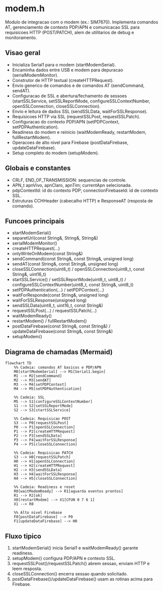 # modem.h

Modulo de integracao com o modem (ex.: SIM7670). Implementa comandos AT, gerenciamento de contexto PDP/APN e comunicacao SSL para requisicoes HTTP (POST/PATCH), alem de utilitarios de debug e monitoramento.

## Visao geral
- Inicializa Serial1 para o modem (startModemSerial).
- Encaminha dados entre USB e modem para depuracao (serialModemMonitor).
- Construtor de HTTP textual (createHTTPRequest).
- Envio generico de comandos e de comandos AT (sendCommand, sendAT).
- Configuracao de SSL e abertura/fechamento de sessoes (startSSLService, setSSLReportMode, configureSSLContextNumber, openSSLConnection, closeSSLConnection).
- Envio e leitura de dados SSL (sendSSLData, waitForSSLResponse).
- Requisicoes HTTP via SSL (requestSSLPost, requestSSLPatch).
- Configuracao do contexto PDP/APN (setPDPContext, setPDPAuthentication).
- Readiness do modem e reinicio (waitModemReady, restartModem, fullRestartModem).
- Operacoes de alto nivel para Firebase (postDataFirebase, updateDataFirebase).
- Setup completo do modem (setupModem).

## Globais e constantes
- CRLF, END_OF_TRANSMISSION: sequencias de controle.
- APN_t apnVivo, apnClaro, apnTim; currentApn selecionada.
- pdpContextId: id do contexto PDP; connectionFirebaseId: id de contexto SSL.
- Estruturas CCHHeader (cabecalho HTTP) e ResponseAT (resposta de comando).

## Funcoes principais
- startModemSerial()
- separetUrl(const String&, String&, String&)
- serialModemMonitor()
- createHTTPRequest(...)
- onlyWriteOnModem(const String&)
- sendCommand(const String&, const String&, unsigned long)
- sendAT(const String&, const String&, unsigned long)
- closeSSLConnection(uint8_t) / openSSLConnection(uint8_t, const String&, uint16_t)
- startSSLService() / setSSLReportMode(uint8_t, uint8_t) / configureSSLContextNumber(uint8_t, const String&, uint8_t)
- setPDPAuthentication(...) / setPDPContext(...)
- waitForResponde(const String&, unsigned long)
- waitForSSLResponse(unsigned long)
- sendSSLData(uint8_t, uint16_t, const String&)
- requestSSLPost(...) / requestSSLPatch(...)
- waitModemReady()
- restartModem() / fullRestartModem()
- postDataFirebase(const String&, const String&) / updateDataFirebase(const String&, const String&)
- setupModem()

## Diagrama de chamadas (Mermaid)
```mermaid
flowchart TD
    %% Cadeia: comandos AT basicos e PDP/APN
    M0[startModemSerial] --> M1[Serial1.begin]
    M1 --> M2[sendCommand]
    M2 --> M3[sendAT]
    M3 --> M4[setPDPContext]
    M4 --> M5[setPDPAuthentication]

    %% Cadeia: SSL
    M5 --> S1[configureSSLContextNumber]
    S1 --> S2[setSSLReportMode]
    S2 --> S3[startSSLService]

    %% Cadeia: Requisicao POST
    S3 --> P0[requestSSLPost]
    P0 --> P1[openSSLConnection]
    P1 --> P2[createHTTPRequest]
    P2 --> P3[sendSSLData]
    P3 --> P4[waitForSSLResponse]
    P4 --> P5[closeSSLConnection]

    %% Cadeia: Requisicao PATCH
    S3 --> H0[requestSSLPatch]
    H0 --> H1[openSSLConnection]
    H1 --> H2[createHTTPRequest]
    H2 --> H3[sendSSLData]
    H3 --> H4[waitForSSLResponse]
    H4 --> H5[closeSSLConnection]

    %% Cadeia: Readiness e reset
    R0[waitModemReady] --> R1[aguarda eventos prontos]
    R1 --> R2[ok]
    X0[restartModem] --> X1[CFUN 0 7 6 1]
    X1 --> R0

    %% Alto nivel Firebase
    F0[postDataFirebase] --> P0
    F1[updateDataFirebase] --> H0
```

## Fluxo tipico
1. startModemSerial() inicia Serial1 e waitModemReady() garante readiness.
2. setupModem() configura PDP/APN e contexto SSL.
3. requestSSLPost()/requestSSLPatch() abrem sessao, enviam HTTP e leem resposta.
4. closeSSLConnection() encerra sessao quando solicitado.
5. postDataFirebase()/updateDataFirebase() usam as rotinas acima para Firebase.


